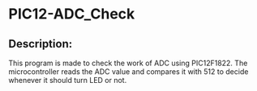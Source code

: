 # PIC12-ADC_Check
## Description:
This program is made to check the work of ADC using PIC12F1822. The microcontroller reads the ADC value and compares it with 512 to decide whenever it should turn LED or not. 
